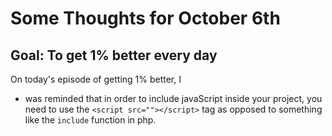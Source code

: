 # Some Thoughts for October 6th 

## Goal: To get 1% better every day

On today's episode of getting 1% better, I 
- was reminded that in order to include javaScript inside your project, you need to use the `<script src=""></script>` tag as opposed to something like the `include` function in php. 
